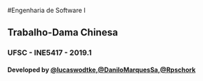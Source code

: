 #Engenharia de Software I
## Trabalho-Dama Chinesa
### UFSC - INE5417 - 2019.1
#### Developed by [@lucaswodtke](https://github.com/lucaswodtke),[@DaniloMarquesSa](DaniloMarquesSa),[@Rpschork](https://github.com/Rpschork)

